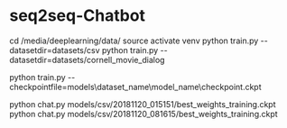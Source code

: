# seq2seq-Chatbot

cd /media/deeplearning/data/
source activate venv
python train.py --datasetdir=datasets/csv
python train.py --datasetdir=datasets/cornell_movie_dialog

python train.py --checkpointfile=models\dataset_name\model_name\checkpoint.ckpt


python chat.py models/csv/20181120_015151/best_weights_training.ckpt
python chat.py models/csv/20181120_081615/best_weights_training.ckpt


